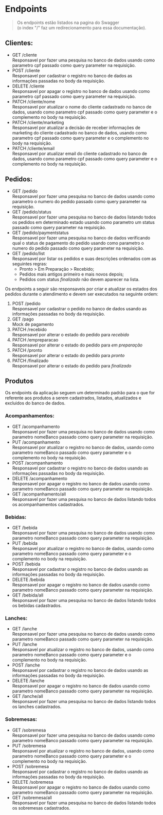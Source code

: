 # Endpoints

> Os endpoints estão listados na pagina do Swagger  
> (o index "/" faz um redirecionamento para essa documentação).

## Clientes: 
- GET /cliente  
  Responsavel por fazer uma pesquisa no banco de dados usando como parametro cpf passado
  como query parameter na requisição.
- POST /cliente  
  Responsavel por cadastrar o registro no banco de dados as informações passadas no body da requisição.
- DELETE /cliente  
  Responsavel por apagar o registro no banco de dados usando como parametro cpf passado
  como query parameter na requisição.
- PATCH /cliente/nome  
  Responsavel por atualizar o nome do cliente cadastrado no banco de dados, 
  usando como parametro cpf passado como query parameter e o complemento no body na requisição.
- PATCH /cliente/marketing  
  Responsavel por atualizar a decisão de receber informações de marketing do cliente cadastrado no banco de dados,
  usando como parametro cpf passado como query parameter e o complemento no body na requisição.
- PATCH /cliente/email  
  Responsavel por atualizar email do cliente cadastrado no banco de dados,
  usando como parametro cpf passado como query parameter e o complemento no body na requisição.

## Pedidos:
- GET /pedido  
  Responsavel por fazer uma pesquisa no banco de dados usando como parametro o numero do pedido passado
  como query parameter na requisição.
- GET /pedido/status  
  Responsavel por fazer uma pesquisa no banco de dados listando todos os pedidos em determinado estado usando como parametro um status passado
  como query parameter na requisição.
- GET /pedido/paymentstatus  
  Responsavel por fazer uma pesquisa no banco de dados verificando qual o status de pagamento do pedido usando como parametro o numero do pedido passado
  como query parameter na requisição.
- GET /pedido/list  
  Responsavel por listar os pedidos e suas descrições ordenados com as seguintes regras: 
  - Pronto > Em Preparação > Recebido;
  - Pedidos mais antigos primeiro e mais novos depois;
  - Pedidos com status *finalizado* não devem aparecer na lista.

Os endpoints a seguir são responsaveis por criar e atualizar os estados dos pedidos durante o atendimento e devem ser executados
na seguinte ordem: 
1. POST /pedido  
   Responsavel por cadastrar o pedido no banco de dados usando as informações passadas no body da requisição.
2. GET /pago  
   Mock de pagamento
3. PATCH /recebido  
   Responsavel por alterar o estado do pedido para *recebido*
4. PATCH /empreparacao  
   Responsavel por alterar o estado do pedido para *em preparação*
5. PATCH /pronto  
   Responsavel por alterar o estado do pedido para *pronto*
6. PATCH /finalizado  
   Responsavel por alterar o estado do pedido para *finalizado*


## Produtos
Os endpoints da aplicação seguem um determinado padrão para o que for referente aos produtos a serem cadastrados,
listados, atualizados e excluidos do banco de dados.

### Acompanhamentos: 
- GET /acompanhamento  
  Responsavel por fazer uma pesquisa no banco de dados usando como parametro nomeBanco passado
  como query parameter na requisição.
- PUT /acompanhamento  
  Responsavel por atualizar o registro no banco de dados, usando como parametro nomeBanco passado
  como query parameter e o complemento no body na requisição.
- POST /acompanhamento  
  Responsavel por cadastrar o registro no banco de dados usando as informações passadas no body da requisição.
- DELETE /acompanhamento  
  Responsavel por apagar o registro no banco de dados usando como parametro nomeBanco passado
  como query parameter na requisição.
- GET /acompanhamento/all  
  Responsavel por fazer uma pesquisa no banco de dados listando todos os acompanhamentos cadastrados.

### Bebidas: 
- GET /bebida  
  Responsavel por fazer uma pesquisa no banco de dados usando como parametro nomeBanco passado
  como query parameter na requisição.
- PUT /bebida  
  Responsavel por atualizar o registro no banco de dados, usando como parametro nomeBanco passado
  como query parameter e o complemento no body na requisição.
- POST /bebida  
  Responsavel por cadastrar o registro no banco de dados usando as informações passadas no body da requisição.
- DELETE /bebida  
  Responsavel por apagar o registro no banco de dados usando como parametro nomeBanco passado
  como query parameter na requisição.
- GET /bebida/all  
  Responsavel por fazer uma pesquisa no banco de dados listando todos os bebidas cadastrados.

### Lanches: 
- GET /lanche  
  Responsavel por fazer uma pesquisa no banco de dados usando como parametro nomeBanco passado
  como query parameter na requisição.
- PUT /lanche  
  Responsavel por atualizar o registro no banco de dados, usando como parametro nomeBanco passado
  como query parameter e o complemento no body na requisição.
- POST /lanche  
  Responsavel por cadastrar o registro no banco de dados usando as informações passadas no body da requisição.
- DELETE /lanche  
  Responsavel por apagar o registro no banco de dados usando como parametro nomeBanco passado
  como query parameter na requisição.
- GET /lanche/all  
  Responsavel por fazer uma pesquisa no banco de dados listando todos os lanches cadastrados.

### Sobremesas: 
- GET /sobremesa  
  Responsavel por fazer uma pesquisa no banco de dados usando como parametro nomeBanco passado
  como query parameter na requisição.
- PUT /sobremesa  
  Responsavel por atualizar o registro no banco de dados, usando como parametro nomeBanco passado
  como query parameter e o complemento no body na requisição.
- POST /sobremesa  
  Responsavel por cadastrar o registro no banco de dados usando as informações passadas no body da requisição.
- DELETE /sobremesa  
  Responsavel por apagar o registro no banco de dados usando como parametro nomeBanco passado
  como query parameter na requisição.
- GET /sobremesa/all  
  Responsavel por fazer uma pesquisa no banco de dados listando todos os sobremesas cadastrados.